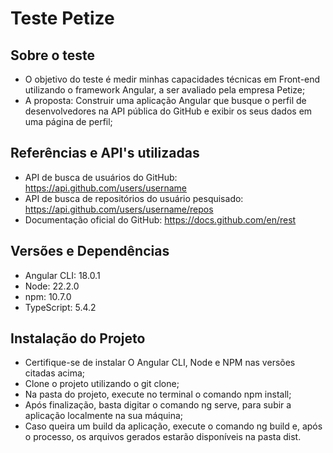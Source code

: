 # Teste Petize

## Sobre o teste

- O objetivo do teste é medir minhas capacidades técnicas em Front-end utilizando o framework Angular, a ser avaliado pela empresa Petize;
- A proposta: Construir uma aplicação Angular que busque o perfil de desenvolvedores na API pública do GitHub e exibir os seus dados em uma página de perfil;

## Referências e API's utilizadas

- API de busca de usuários do GitHub: https://api.github.com/users/username
- API de busca de repositórios do usuário pesquisado: https://api.github.com/users/username/repos
- Documentação oficial do GitHub: https://docs.github.com/en/rest

## Versões e Dependências

- Angular CLI: 18.0.1
- Node: 22.2.0
- npm: 10.7.0
- TypeScript: 5.4.2

## Instalação do Projeto

- Certifique-se de instalar O Angular CLI, Node e NPM nas versões citadas acima;
- Clone o projeto utilizando o git clone;
- Na pasta do projeto, execute no terminal o comando npm install;
- Após finalização, basta digitar o comando ng serve, para subir a aplicação localmente na sua máquina;
- Caso queira um build da aplicação, execute o comando ng build e, após o processo, os arquivos gerados estarão disponíveis na pasta dist.
